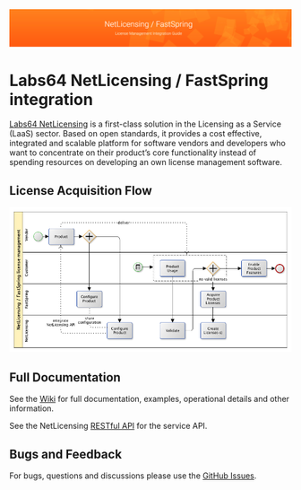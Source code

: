 <img src="https://github.com/Labs64/NetLicensing-FastSpring/blob/master/images/netlicensing-fastspring-stage.png">

# Labs64 NetLicensing / FastSpring integration

[Labs64 NetLicensing](http://netlicensing.io) is a first-class solution in the Licensing as a Service (LaaS) sector. Based on open standards, it provides a cost effective, integrated and scalable platform for software vendors and developers who want to concentrate on their product’s core functionality instead of spending resources on developing an own license management software.

## License Acquisition Flow
![NetLicensing / FastSpring Integration How-To](https://github.com/Labs64/NetLicensing-FastSpring/blob/master/images/netlicensing-fastspring-howto.png)

## Full Documentation

See the [Wiki](https://github.com/Labs64/NetLicensing-FastSpring/wiki/) for full documentation, examples, operational details and other information.

See the NetLicensing [RESTful API](https://www.labs64.de/confluence/x/pwCo) for the service API.

## Bugs and Feedback

For bugs, questions and discussions please use the [GitHub Issues](https://github.com/Labs64/NetLicensing-FastSpring/issues).

